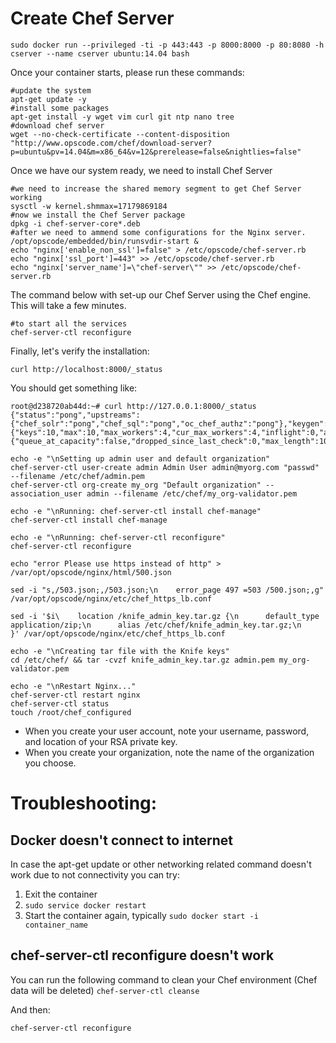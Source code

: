 
# Create Chef Server

```
sudo docker run --privileged -ti -p 443:443 -p 8000:8000 -p 80:8080 -h cserver --name cserver ubuntu:14.04 bash 	
```

Once your container starts, please run these commands:

```
#update the system 
apt-get update -y 
#install some packages
apt-get install -y wget vim curl git ntp nano tree
#download chef server
wget --no-check-certificate --content-disposition "http://www.opscode.com/chef/download-server?p=ubuntu&pv=14.04&m=x86_64&v=12&prerelease=false&nightlies=false" 
```

Once we have our system ready, we need to install Chef Server

```
#we need to increase the shared memory segment to get Chef Server working
sysctl -w kernel.shmmax=17179869184
#now we install the Chef Server package
dpkg -i chef-server-core*.deb 
#after we need to ammend some configurations for the Nginx server.
/opt/opscode/embedded/bin/runsvdir-start &
echo "nginx['enable_non_ssl']=false" > /etc/opscode/chef-server.rb
echo "nginx['ssl_port']=443" >> /etc/opscode/chef-server.rb
echo "nginx['server_name']=\"chef-server\"" >> /etc/opscode/chef-server.rb
```

The command below with set-up our Chef Server using the Chef engine. This will take a few minutes.
```
#to start all the services
chef-server-ctl reconfigure
```


Finally, let's verify the installation:
```
curl http://localhost:8000/_status
```

You should get something like:

```
root@d238720ab44d:~# curl http://127.0.0.1:8000/_status 
{"status":"pong","upstreams":{"chef_solr":"pong","chef_sql":"pong","oc_chef_authz":"pong"},"keygen":{"keys":10,"max":10,"max_workers":4,"cur_max_workers":4,"inflight":0,"avail_workers":4,"start_size":0},"analytics_queue":{"queue_at_capacity":false,"dropped_since_last_check":0,"max_length":10000,"last_recorded_length":0,"total_dropped":0,"check_count":9,"mailbox_length":0}}root@d238720ab44d:~# 
```

```
echo -e "\nSetting up admin user and default organization" 
chef-server-ctl user-create admin Admin User admin@myorg.com "passwd"  --filename /etc/chef/admin.pem 
chef-server-ctl org-create my_org "Default organization" --association_user admin --filename /etc/chef/my_org-validator.pem 
```

```
echo -e "\nRunning: chef-server-ctl install chef-manage" 
chef-server-ctl install chef-manage 

echo -e "\nRunning: chef-server-ctl reconfigure" 
chef-server-ctl reconfigure 

echo "error Please use https instead of http" > /var/opt/opscode/nginx/html/500.json

sed -i "s,/503.json;,/503.json;\n    error_page 497 =503 /500.json;,g" /var/opt/opscode/nginx/etc/chef_https_lb.conf 

sed -i '$i\    location /knife_admin_key.tar.gz {\n      default_type application/zip;\n      alias /etc/chef/knife_admin_key.tar.gz;\n    }' /var/opt/opscode/nginx/etc/chef_https_lb.conf 
```

```
echo -e "\nCreating tar file with the Knife keys" 
cd /etc/chef/ && tar -cvzf knife_admin_key.tar.gz admin.pem my_org-validator.pem 
```

```
echo -e "\nRestart Nginx..." 
chef-server-ctl restart nginx 
chef-server-ctl status 
touch /root/chef_configured 
```


- When you create your user account, note your username, password, and location of your RSA private key.
- When you create your organization, note the name of the organization you choose.


# Troubleshooting:

## Docker doesn't connect to internet
In case the apt-get update or other networking related command doesn't work due to not connectivity you can try:

1. Exit the container
2. ```sudo service docker restart```
3. Start the container again, typically ```sudo docker start -i container_name   ```

## chef-server-ctl reconfigure doesn't work

You can run the following command to clean your Chef environment (Chef data will be deleted)
```chef-server-ctl cleanse```

And then: 

```chef-server-ctl reconfigure```

